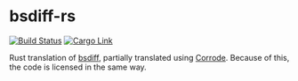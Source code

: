 # bsdiff-rs

[![Build Status](https://travis-ci.org/space-wizards/bsdiff-rs.svg?branch=master)](https://travis-ci.org/space-wizards/bsdiff-rs) [![Cargo Link](https://img.shields.io/crates/v/bsdiff.svg)](https://crates.io/crates/bsdiff)

Rust translation of [bsdiff](https://github.com/mendsley/bsdiff), partially translated using [Corrode](https://github.com/jameysharp/corrode). Because of this, the code is licensed in the same way.